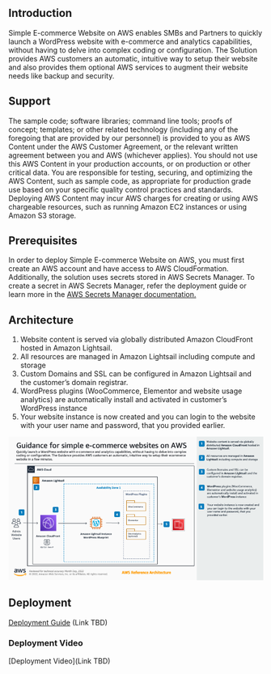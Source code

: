 ## Introduction
Simple E-commerce Website on AWS enables SMBs and Partners to quickly launch a WordPress website with e-commerce and analytics capabilities, without having to delve into complex coding or configuration. The Solution provides AWS customers an automatic, intuitive way to setup their website and also provides them optional AWS services to augment their website needs like backup and security.  

## Support

The sample code; software libraries; command line tools; proofs of concept; templates; or other related technology (including any of the foregoing that are provided by our personnel) is provided to you as AWS Content under the AWS Customer Agreement, or the relevant written agreement between you and AWS (whichever applies). You should not use this AWS Content in your production accounts, or on production or other critical data. You are responsible for testing, securing, and optimizing the AWS Content, such as sample code, as appropriate for production grade use based on your specific quality control practices and standards. Deploying AWS Content may incur AWS charges for creating or using AWS chargeable resources, such as running Amazon EC2 instances or using Amazon S3 storage.

## Prerequisites

In order to deploy Simple E-commerce Website on AWS, you must first create an AWS account and have access to AWS CloudFormation. Additionally, the solution uses secrets stored in AWS Secrets Manager. To create a secret in AWS Secrets Manager, refer the deployment guide or learn more in the [AWS Secrets Manager documentation.](https://docs.aws.amazon.com/secretsmanager/latest/userguide/intro.html)

## Architecture

1. Website content is served via globally distributed Amazon CloudFront hosted in Amazon Lightsail. 
2. All resources are managed in Amazon Lightsail including compute and storage
3. Custom Domains and SSL can be configured in Amazon Lightsail and the customer’s domain registrar.
4. WordPress plugins (WooCommerce, Elementor and website usage analytics) are automatically install and activated in customer’s WordPress instance
5. Your website instance is now created and you can login to the website with your user name and password, that you provided earlier.


![reuse](./assets/Architecture.png)

## Deployment

[Deployment Guide](https://aws.amazon.com/solutions/TBD) (Link TBD)

### Deployment Video

[Deployment Video](Link TBD)

